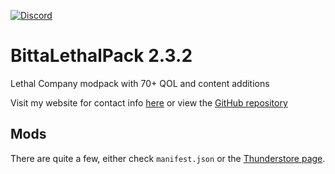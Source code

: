 [![Discord](https://img.shields.io/badge/Discord-%235865F2.svg?style=for-the-badge&logo=discord&logoColor=white)](https://discord.com/users/328388680437727232)
# BittaLethalPack 2.3.2
Lethal Company modpack with 70+ QOL and content additions

Visit my website for contact info [here](https://jatc251.com) or view the [GitHub repository](https://github.com/Jatc252/BittaLethalPack)

## Mods
There are quite a few, either check `manifest.json` or the [Thunderstore page](https://thunderstore.io/c/lethal-company/p/jatc251/BittaLethalPack/).
